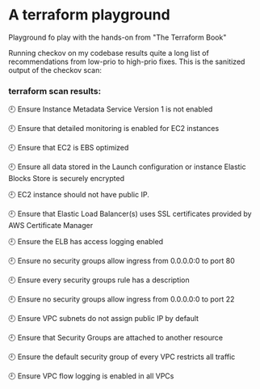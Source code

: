 # A terraform playground

Playground fo play with the hands-on from "The Terraform Book"

Running checkov on my codebase results quite a long list of recommendations from low-prio to high-prio fixes. This is the sanitized output of the checkov scan:

### terraform scan results:

:clock9: Ensure Instance Metadata Service Version 1 is not enabled

:clock9: Ensure that detailed monitoring is enabled for EC2 instances

:clock9: Ensure that EC2 is EBS optimized

:clock9: Ensure all data stored in the Launch configuration or instance Elastic Blocks Store is securely encrypted

:clock9: EC2 instance should not have public IP.

:clock9: Ensure that Elastic Load Balancer(s) uses SSL certificates provided by AWS Certificate Manager

:clock9: Ensure the ELB has access logging enabled

:clock9: Ensure no security groups allow ingress from 0.0.0.0:0 to port 80

:clock9: Ensure every security groups rule has a description

:clock9: Ensure no security groups allow ingress from 0.0.0.0:0 to port 22

:clock9: Ensure VPC subnets do not assign public IP by default

:clock9: Ensure that Security Groups are attached to another resource

:clock9: Ensure the default security group of every VPC restricts all traffic

:clock9: Ensure VPC flow logging is enabled in all VPCs
